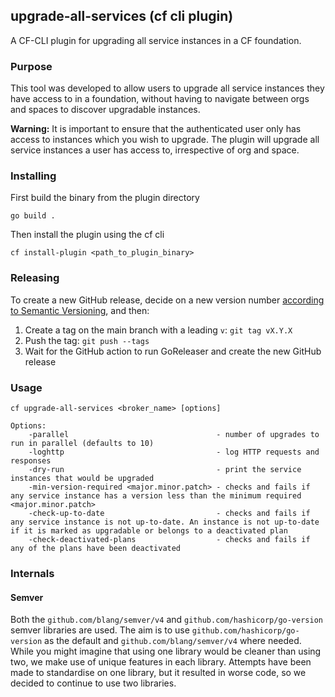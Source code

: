 ## upgrade-all-services (cf cli plugin)

A CF-CLI plugin for upgrading all service instances in a CF foundation.

### Purpose
This tool was developed to allow users to upgrade all service instances they have access to in a foundation, without having to navigate between orgs and spaces to discover upgradable instances.

**Warning:** It is important to ensure that the authenticated user only has access to instances which you wish to upgrade. The plugin will upgrade all service instances a user has access to, irrespective of org and space. 

### Installing
First build the binary from the plugin directory
```
go build .
```
Then install the plugin using the cf cli
```
cf install-plugin <path_to_plugin_binary>
```

### Releasing
To create a new GitHub release, decide on a new version number [according to Semantic Versioning](https://semver.org/), and then:
1. Create a tag on the main branch with a leading `v`:
   `git tag vX.Y.X`
1. Push the tag:
   `git push --tags`
1. Wait for the GitHub action to run GoReleaser and create the new GitHub release


### Usage

```
cf upgrade-all-services <broker_name> [options]

Options:
    -parallel                                 - number of upgrades to run in parallel (defaults to 10)
    -loghttp                                  - log HTTP requests and responses
    -dry-run                                  - print the service instances that would be upgraded
    -min-version-required <major.minor.patch> - checks and fails if any service instance has a version less than the minimum required <major.minor.patch>
    -check-up-to-date                         - checks and fails if any service instance is not up-to-date. An instance is not up-to-date if it is marked as upgradable or belongs to a deactivated plan
    -check-deactivated-plans                  - checks and fails if any of the plans have been deactivated
```

### Internals

#### Semver
Both the `github.com/blang/semver/v4` and `github.com/hashicorp/go-version` semver libraries are used. The aim is to use
`github.com/hashicorp/go-version` as the default and `github.com/blang/semver/v4` where needed. While you might imagine
that using one library would be cleaner than using two, we make use of unique features in each library. Attempts
have been made to standardise on one library, but it resulted in worse code, so we decided to continue to use two
libraries.